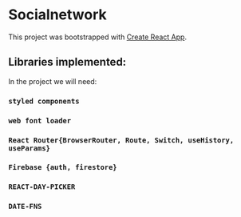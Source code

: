 # Socialnetwork

This project was bootstrapped with [Create React App](https://github.com/facebook/create-react-app).

## Libraries implemented:

In the project we will need:

### `styled components`

### `web font loader`
### `React Router{BrowserRouter, Route, Switch, useHistory, useParams}`
### `Firebase {auth, firestore}`
### `REACT-DAY-PICKER`
### `DATE-FNS`
